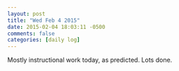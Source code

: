 ```yaml
---
layout: post
title: "Wed Feb 4 2015"
date: 2015-02-04 18:03:11 -0500
comments: false
categories: [daily log]
---
```


Mostly instructional work today, as predicted. Lots done.
